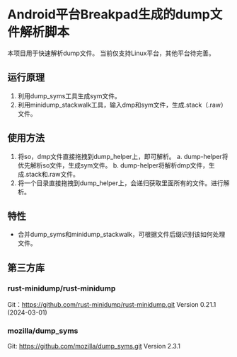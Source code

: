 # Android平台Breakpad生成的dump文件解析脚本

本项目用于快速解析dump文件。
当前仅支持Linux平台，其他平台待完善。

## 运行原理

1. 利用dump_syms工具生成sym文件。
2. 利用minidump_stackwalk工具，输入dmp和sym文件，生成.stack（.raw）文件。

## 使用方法

1. 将so，dmp文件直接拖拽到dump_helper上，即可解析。
   a. dump-helper将优先解析so文件，生成sym文件。
   b. dump-helper将解析dmp文件，生成.stack和.raw文件。
2. 将一个目录直接拖拽到dump_helper上，会递归获取里面所有的文件。进行解析。

## 特性

- 合并dump_syms和minidump_stackwalk，可根据文件后缀识别该如何处理文件。

## 第三方库

### rust-minidump/rust-minidump

Git：https://github.com/rust-minidump/rust-minidump.git 
Version 0.21.1 (2024-03-01)

### mozilla/dump_syms

Git: https://github.com/mozilla/dump_syms.git
Version 2.3.1
